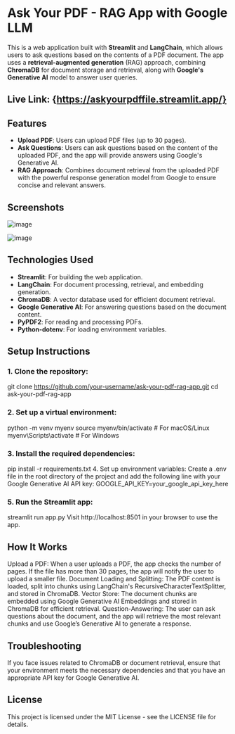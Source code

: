 # Ask Your PDF - RAG App with Google LLM

This is a web application built with **Streamlit** and **LangChain**, which allows users to ask questions based on the contents of a PDF document. The app uses a **retrieval-augmented generation** (RAG) approach, combining **ChromaDB** for document storage and retrieval, along with **Google's Generative AI** model to answer user queries.

## Live Link: {https://askyourpdffile.streamlit.app/}

## Features

- **Upload PDF**: Users can upload PDF files (up to 30 pages).
- **Ask Questions**: Users can ask questions based on the content of the uploaded PDF, and the app will provide answers using Google's Generative AI.
- **RAG Approach**: Combines document retrieval from the uploaded PDF with the powerful response generation model from Google to ensure concise and relevant answers.

## Screenshots
![image](https://github.com/user-attachments/assets/667ed0ec-6052-462a-812f-874d1d29249d)

![image](https://github.com/user-attachments/assets/2dec4954-862f-4738-bd37-68a093f4178e)


## Technologies Used

- **Streamlit**: For building the web application.
- **LangChain**: For document processing, retrieval, and embedding generation.
- **ChromaDB**: A vector database used for efficient document retrieval.
- **Google Generative AI**: For answering questions based on the document content.
- **PyPDF2**: For reading and processing PDFs.
- **Python-dotenv**: For loading environment variables.

## Setup Instructions

### 1. Clone the repository:
git clone https://github.com/your-username/ask-your-pdf-rag-app.git
cd ask-your-pdf-rag-app

### 2. Set up a virtual environment:
python -m venv myenv
source myenv/bin/activate  # For macOS/Linux
myenv\Scripts\activate  # For Windows

### 3. Install the required dependencies:
pip install -r requirements.txt
4. Set up environment variables:
Create a .env file in the root directory of the project and add the following line with your Google Generative AI API key:
GOOGLE_API_KEY=your_google_api_key_here

### 5. Run the Streamlit app:
streamlit run app.py
Visit http://localhost:8501 in your browser to use the app.

## How It Works
Upload a PDF: When a user uploads a PDF, the app checks the number of pages. If the file has more than 30 pages, the app will notify the user to upload a smaller file.
Document Loading and Splitting: The PDF content is loaded, split into chunks using LangChain's RecursiveCharacterTextSplitter, and stored in ChromaDB.
Vector Store: The document chunks are embedded using Google Generative AI Embeddings and stored in ChromaDB for efficient retrieval.
Question-Answering: The user can ask questions about the document, and the app will retrieve the most relevant chunks and use Google’s Generative AI to generate a response.

## Troubleshooting
If you face issues related to ChromaDB or document retrieval, ensure that your environment meets the necessary dependencies and that you have an appropriate API key for Google Generative AI.

## License
This project is licensed under the MIT License - see the LICENSE file for details.

